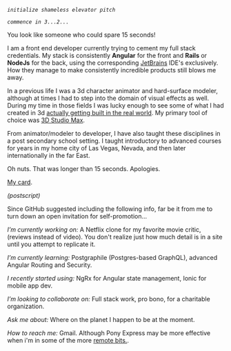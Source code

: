 _`initialize shameless elevator pitch`_

_`commence in 3...2...`_

You look like someone who could spare 15 seconds!

I am a front end developer currently trying to cement my full stack credentials. My stack is consistently **Angular** for the front and **Rails** or **NodeJs** for the back, using the corresponding [JetBrains](https://www.jetbrains.com/products.html) IDE's exclusively. How they manage to make consistently incredible products still blows me away. 

In a previous life I was a 3d character animator and hard-surface modeler, although at times I had to step into the domain of visual effects as well. During my time in those fields I was lucky enough to see some of what I had created in 3d [actually getting built in the real world](https://www.caesars.com/linq/high-roller). My primary tool of choice was [3D Studio Max](https://asean.autodesk.com/products/3ds-max/overview).

From animator/modeler to developer, I have also taught these disciplines in a post secondary school setting. I taught introductory to advanced courses for years in my home city of Las Vegas, Nevada, and then later internationally in the far East.

Oh nuts. That was longer than 15 seconds. Apologies. 

[My card](https://www.linkedin.com/in/squareearther/).

_(postscript)_

Since GitHub suggested including the following info, far be it from me to turn down an open invitation for self-promotion... 

_I’m currently working on:_ 
A Netflix clone for my favorite movie critic, (reviews instead of video). You don't realize just how much detail is in a site until you attempt to replicate it. 

_I’m currently learning:_ 
Postgraphile (Postgres-based GraphQL), advanced Angular Routing and Security.

_I recently started using:_
NgRx for Angular state management, Ionic for mobile app dev. 

_I’m looking to collaborate on:_ 
Full stack work, pro bono, for a charitable organization.

_Ask me about:_ 
Where on the planet I happen to be at the moment.

_How to reach me:_ 
Gmail. Although Pony Express may be more effective when i'm in some of the more [remote bits.](https://en.wikipedia.org/wiki/Havasu_Falls).


